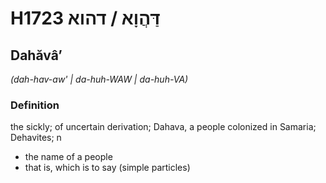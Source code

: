 # H1723 דַּהֲוָא / דהוא

## Dahăvâʼ

_(dah-hav-aw' | da-huh-WAW | da-huh-VA)_

### Definition

the sickly; of uncertain derivation; Dahava, a people colonized in Samaria; Dehavites; n

- the name of a people
- that is, which is to say (simple particles)
